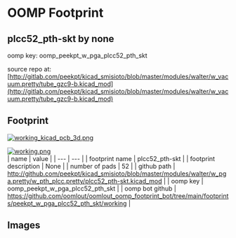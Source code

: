 # OOMP Footprint  
## plcc52_pth-skt  by none  
  
oomp key: oomp_peekpt_w_pga_plcc52_pth_skt  
  
source repo at: [http://gitlab.com/peekpt/kicad_smisioto/blob/master/modules/walter/w_vacuum.pretty/tube_gzc9-b.kicad_mod](http://gitlab.com/peekpt/kicad_smisioto/blob/master/modules/walter/w_vacuum.pretty/tube_gzc9-b.kicad_mod)  
## Footprint  
  
[![working_kicad_pcb_3d.png](working_kicad_pcb_3d_600.png)](working_kicad_pcb_3d.png)  
  
[![working.png](working_600.png)](working.png)  
| name | value | 
| --- | --- | 
| footprint name | plcc52_pth-skt | 
| footprint description | None | 
| number of pads | 52 | 
| github path | http://github.com/peekpt/kicad_smisioto/blob/master/modules/walter/w_pga.pretty/w_pth_plcc.pretty/plcc52_pth-skt.kicad_mod | 
| oomp key | oomp_peekpt_w_pga_plcc52_pth_skt | 
| oomp bot github | https://github.com/oomlout/oomlout_oomp_footprint_bot/tree/main/footprints/peekpt_w_pga_plcc52_pth_skt/working | 
## Images  
